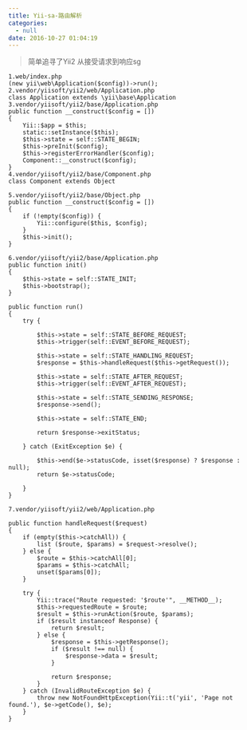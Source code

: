 ```yaml
---
title: Yii-sa-路由解析
categories:
  - null
date: 2016-10-27 01:04:19
---
```


> 简单追寻了Yii2 从接受请求到响应sg


	1.web/index.php
	(new yii\web\Application($config))->run();
	2.vendor/yiisoft/yii2/web/Application.php
	class Application extends \yii\base\Application
	3.vendor/yiisoft/yii2/base/Application.php
	public function __construct($config = [])
    {
        Yii::$app = $this;
        static::setInstance($this);
        $this->state = self::STATE_BEGIN;
        $this->preInit($config);
        $this->registerErrorHandler($config);
        Component::__construct($config);
    }
    4.vendor/yiisoft/yii2/base/Component.php
    class Component extends Object
    
    5.vendor/yiisoft/yii2/base/Object.php
    public function __construct($config = [])
    {
        if (!empty($config)) {
            Yii::configure($this, $config);
        }
        $this->init();
    }
    
    6.vendor/yiisoft/yii2/base/Application.php
    public function init()
    {
        $this->state = self::STATE_INIT;
        $this->bootstrap();
    }
    
    public function run()
    {
        try {

            $this->state = self::STATE_BEFORE_REQUEST;
            $this->trigger(self::EVENT_BEFORE_REQUEST);

            $this->state = self::STATE_HANDLING_REQUEST;
            $response = $this->handleRequest($this->getRequest());

            $this->state = self::STATE_AFTER_REQUEST;
            $this->trigger(self::EVENT_AFTER_REQUEST);

            $this->state = self::STATE_SENDING_RESPONSE;
            $response->send();

            $this->state = self::STATE_END;

            return $response->exitStatus;

        } catch (ExitException $e) {

            $this->end($e->statusCode, isset($response) ? $response : null);
            return $e->statusCode;

        }
    }
    
    7.vendor/yiisoft/yii2/web/Application.php
    
    public function handleRequest($request)
    {
        if (empty($this->catchAll)) {
            list ($route, $params) = $request->resolve();
        } else {
            $route = $this->catchAll[0];
            $params = $this->catchAll;
            unset($params[0]);
        }
       
        try {
            Yii::trace("Route requested: '$route'", __METHOD__);
            $this->requestedRoute = $route;
            $result = $this->runAction($route, $params);
            if ($result instanceof Response) {
                return $result;
            } else {
                $response = $this->getResponse();
                if ($result !== null) {
                    $response->data = $result;
                }

                return $response;
            }
        } catch (InvalidRouteException $e) {
            throw new NotFoundHttpException(Yii::t('yii', 'Page not found.'), $e->getCode(), $e);
        }
    }
    
    
    
    
    
    